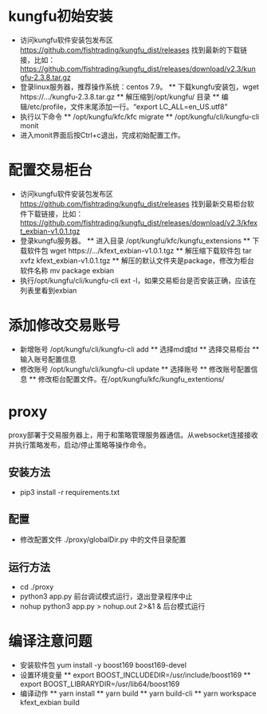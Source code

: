 # kungfu初始安装
* 访问kungfu软件安装包发布区 https://github.com/fishtrading/kungfu_dist/releases   找到最新的下载链接，比如：https://github.com/fishtrading/kungfu_dist/releases/download/v2.3/kungfu-2.3.8.tar.gz
* 登录linux服务器，推荐操作系统：centos 7.9。
** 下载kungfu安装包，wget https://.../kungfu-2.3.8.tar.gz
** 解压缩到/opt/kungfu/ 目录
** 编辑/etc/profile，文件末尾添加一行。“export LC_ALL=en_US.utf8”
* 执行以下命令
** /opt/kungfu/kfc/kfc migrate
** /opt/kungfu/cli/kungfu-cli monit
* 进入monit界面后按Ctrl+c退出，完成初始配置工作。

# 配置交易柜台
* 访问kungfu软件安装包发布区 https://github.com/fishtrading/kungfu_dist/releases  找到最新交易柜台软件下载链接，比如：https://github.com/fishtrading/kungfu_dist/releases/download/v2.3/kfext_exbian-v1.0.1.tgz
* 登录kungfu服务器。
** 进入目录 /opt/kungfu/kfc/kungfu_extensions
** 下载软件包 wget https://.../kfext_exbian-v1.0.1.tgz
** 解压缩下载软件包 tar xvfz kfext_exbian-v1.0.1.tgz
** 解压的默认文件夹是package，修改为柜台软件名称 mv package exbian
* 执行/opt/kungfu/cli/kungfu-cli ext -l，如果交易柜台是否安装正确，应该在列表里看到exbian

# 添加修改交易账号
* 新增账号 /opt/kungfu/cli/kungfu-cli add
** 选择md或td
** 选择交易柜台
** 输入账号配置信息
* 修改账号 /opt/kungfu/cli/kungfu-cli update
** 选择账号
** 修改账号配置信息
** 修改柜台配置文件。在/opt/kungfu/kfc/kungfu_extentions/

# proxy
proxy部署于交易服务器上，用于和策略管理服务器通信。从websocket连接接收并执行策略发布，启动/停止策略等操作命令。

## 安装方法
* pip3 install -r requirements.txt

## 配置
* 修改配置文件 ./proxy/globalDir.py 中的文件目录配置

## 运行方法
* cd ./proxy
* python3 app.py 前台调试模式运行，退出登录程序中止
* nohup python3 app.py > nohup.out 2>&1 & 后台模式运行

# 编译注意问题
* 安装软件包 yum install -y boost169 boost169-devel
* 设置环境变量
** export BOOST_INCLUDEDIR=/usr/include/boost169
** export BOOST_LIBRARYDIR=/usr/lib64/boost169
* 编译动作
** yarn install
** yarn build
** yarn build-cli
** yarn workspace kfext_exbian build
